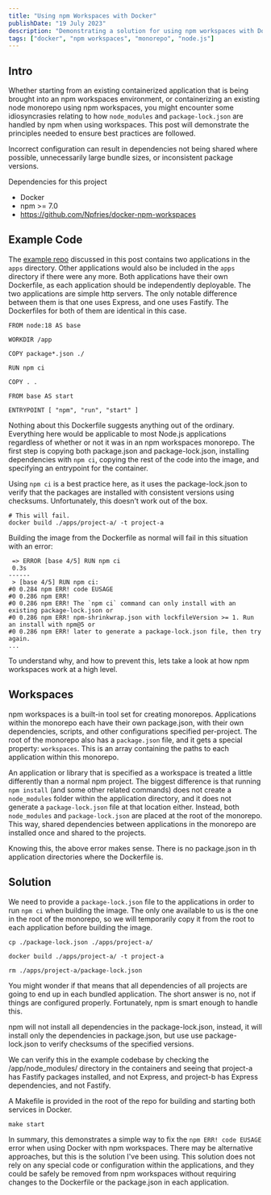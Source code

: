 ```yaml
---
title: "Using npm Workspaces with Docker"
publishDate: "19 July 2023"
description: "Demonstrating a solution for using npm workspaces with Docker."
tags: ["docker", "npm workspaces", "monorepo", "node.js"]
---
```


## Intro

Whether starting from an existing containerized application that is being brought into an npm workspaces environment, or containerizing an existing node monorepo using npm workspaces, you might encounter some idiosyncrasies relating to how `node_modules` and `package-lock.json` are handled by npm when using workspaces. This post will demonstrate the principles needed to ensure best practices are followed.

Incorrect configuration can result in dependencies not being shared where possible, unnecessarily large bundle sizes, or inconsistent package versions.

Dependencies for this project

- Docker
- npm >= 7.0
- https://github.com/Npfries/docker-npm-workspaces

## Example Code

The [example repo](https://github.com/Npfries/docker-npm-workspaces) discussed in this post contains two applications in the `apps` directory. Other applications would also be included in the `apps` directory if there were any more. Both applications have their own Dockerfile, as each application should be independently deployable. The two applications are simple http servers. The only notable difference between them is that one uses Express, and one uses Fastify. The Dockerfiles for both of them are identical in this case.

```
FROM node:18 AS base

WORKDIR /app

COPY package*.json ./

RUN npm ci

COPY . .

FROM base AS start

ENTRYPOINT [ "npm", "run", "start" ]
```

Nothing about this Dockerfile suggests anything out of the ordinary. Everything here would be applicable to most Node.js applications regardless of whether or not it was in an npm workspaces monorepo. The first step is copying both package.json and package-lock.json, installing dependencies with `npm ci`, copying the rest of the code into the image, and specifying an entrypoint for the container.

Using `npm ci` is a best practice here, as it uses the package-lock.json to verify that the packages are installed with consistent versions using checksums. Unfortunately, this doesn't work out of the box.

```
# This will fail.
docker build ./apps/project-a/ -t project-a
```

Building the image from the Dockerfile as normal will fail in this situation with an error:

```
 => ERROR [base 4/5] RUN npm ci
 0.3s
------
 > [base 4/5] RUN npm ci:
#0 0.284 npm ERR! code EUSAGE
#0 0.286 npm ERR!
#0 0.286 npm ERR! The `npm ci` command can only install with an existing package-lock.json or
#0 0.286 npm ERR! npm-shrinkwrap.json with lockfileVersion >= 1. Run an install with npm@5 or
#0 0.286 npm ERR! later to generate a package-lock.json file, then try again.
...
```

To understand why, and how to prevent this, lets take a look at how npm workspaces work at a high level.

## Workspaces

npm workspaces is a built-in tool set for creating monorepos. Applications within the monorepo each have their own package.json, with their own dependencies, scripts, and other configurations specified per-project. The root of the monorepo also has a `package.json` file, and it gets a special property: `workspaces`. This is an array containing the paths to each application within this monorepo.

An application or library that is specified as a workspace is treated a little differently than a normal npm project. The biggest difference is that running `npm install` (and some other related commands) does not create a `node_modules` folder within the application directory, and it does not generate a `package-lock.json` file at that location either. Instead, both `node_modules` and `package-lock.json` are placed at the root of the monorepo. This way, shared dependencies between applications in the monorepo are installed once and shared to the projects.

Knowing this, the above error makes sense. There is no package.json in th application directories where the Dockerfile is.

## Solution

We need to provide a `package-lock.json` file to the applications in order to run `npm ci` when building the image. The only one available to us is the one in the root of the monorepo, so we will temporarily copy it from the root to each application before building the image.

```
cp ./package-lock.json ./apps/project-a/

docker build ./apps/project-a/ -t project-a

rm ./apps/project-a/package-lock.json
```

You might wonder if that means that all dependencies of all projects are going to end up in each bundled application. The short answer is no, not if things are configured properly. Fortunately, npm is smart enough to handle this.

npm will not install all dependencies in the package-lock.json, instead, it will install only the dependencies in package.json, but use use package-lock.json to verify checksums of the specified versions.

We can verify this in the example codebase by checking the /app/node_modules/ directory in the containers and seeing that project-a has Fastify packages installed, and not Express, and project-b has Express dependencies, and not Fastify.

A Makefile is provided in the root of the repo for building and starting both services in Docker.

```
make start
```

In summary, this demonstrates a simple way to fix the `npm ERR! code EUSAGE` error when using Docker with npm workspaces. There may be alternative approaches, but this is the solution I've been using. This solution does not rely on any special code or configuration within the applications, and they could be safely be removed from npm workspaces without requiring changes to the Dockerfile or the package.json in each application.

